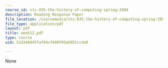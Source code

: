 ```yaml
---
course_id: sts-035-the-history-of-computing-spring-2004
description: Reading Response Paper
file_location: /coursemedia/sts-035-the-history-of-computing-spring-2004/51d348945faf84cfd40f93a6951ccda8_week12.pdf
file_type: application/pdf
layout: pdf
title: week12.pdf
type: course
uid: 51d348945faf84cfd40f93a6951ccda8

---
```

None
